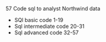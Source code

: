  57 Code sql to analyst Northwind data
- SQl basic code 1-19
- Sql intermediate code 20-31
- Sql advanced code 32-57
